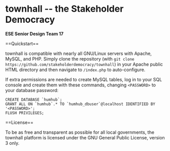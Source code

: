 townhall -- the Stakeholder Democracy
===========================

**ESE Senior Design Team 17**

==Quickstart==

townhall is compatible with nearly all GNU/Linux servers with Apache, MySQL, and PHP. Simply clone the repository (with `git clone https://github.com/stakeholderdemocracy/townhall`) in your Apache public HTML directory and then navigate to `/index.php` to auto-configure. 

If extra permissions are needed to create MySQL tables, log in to your SQL console and create them with these commands, changing `<PASSWORD>` to your database password:

```
CREATE DATABASE `humhub`;
GRANT ALL ON `humhub`.* TO `humhub_dbuser`@localhost IDENTIFIED BY '<PASSWORD>';
FLUSH PRIVILEGES;
```

==License==

To be as free and transparent as possible for all local governments, the townhall platform is licensed under the GNU General Public License, version 3 only.
